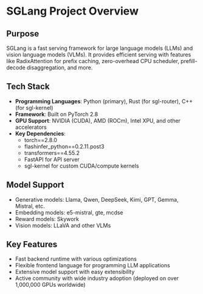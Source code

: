 # SGLang Project Overview

## Purpose
SGLang is a fast serving framework for large language models (LLMs) and vision language models (VLMs). It provides efficient serving with features like RadixAttention for prefix caching, zero-overhead CPU scheduler, prefill-decode disaggregation, and more.

## Tech Stack
- **Programming Languages**: Python (primary), Rust (for sgl-router), C++ (for sgl-kernel)
- **Framework**: Built on PyTorch 2.8
- **GPU Support**: NVIDIA (CUDA), AMD (ROCm), Intel XPU, and other accelerators
- **Key Dependencies**:
  - torch==2.8.0
  - flashinfer_python==0.2.11.post3
  - transformers==4.55.2
  - FastAPI for API server
  - sgl-kernel for custom CUDA/compute kernels

## Model Support
- Generative models: Llama, Qwen, DeepSeek, Kimi, GPT, Gemma, Mistral, etc.
- Embedding models: e5-mistral, gte, mcdse
- Reward models: Skywork
- Vision models: LLaVA and other VLMs

## Key Features
- Fast backend runtime with various optimizations
- Flexible frontend language for programming LLM applications
- Extensive model support with easy extensibility
- Active community with wide industry adoption (deployed on over 1,000,000 GPUs worldwide)